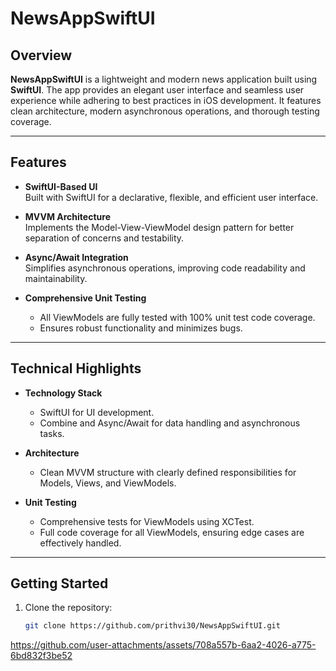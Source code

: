 # NewsAppSwiftUI

## Overview

**NewsAppSwiftUI** is a lightweight and modern news application built using **SwiftUI**. The app provides an elegant user interface and seamless user experience while adhering to best practices in iOS development. It features clean architecture, modern asynchronous operations, and thorough testing coverage.

---

## Features

- **SwiftUI-Based UI**  
  Built with SwiftUI for a declarative, flexible, and efficient user interface.

- **MVVM Architecture**  
  Implements the Model-View-ViewModel design pattern for better separation of concerns and testability.

- **Async/Await Integration**  
  Simplifies asynchronous operations, improving code readability and maintainability.

- **Comprehensive Unit Testing**  
  - All ViewModels are fully tested with 100% unit test code coverage.
  - Ensures robust functionality and minimizes bugs.

---

## Technical Highlights

- **Technology Stack**
  - SwiftUI for UI development.
  - Combine and Async/Await for data handling and asynchronous tasks.

- **Architecture**
  - Clean MVVM structure with clearly defined responsibilities for Models, Views, and ViewModels.

- **Unit Testing**
  - Comprehensive tests for ViewModels using XCTest.
  - Full code coverage for all ViewModels, ensuring edge cases are effectively handled.

---

## Getting Started

1. Clone the repository:
   ```bash
   git clone https://github.com/prithvi30/NewsAppSwiftUI.git


https://github.com/user-attachments/assets/708a557b-6aa2-4026-a775-6bd832f3be52


   

